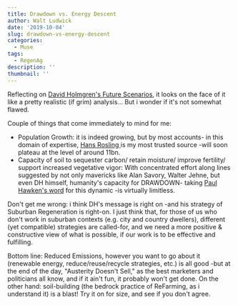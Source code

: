 ```yaml
---
title: Drawdown vs. Energy Descent
author: Walt Ludwick
date: '2019-10-04'
slug: drawdown-vs-energy-descent
categories:
  - Muse
tags:
  - RegenAg
description: ''
thumbnail: ''
---
```

Reflecting on [David Holmgren's Future Scenarios](https://learn.canvas.net/courses/846/pages/week-1-david-holmgrens-future-scenarios), it looks on the face of it like a pretty realistic (if grim) analysis... But i wonder if it's not somewhat flawed.  

Couple of things that come immediately to mind for me:

- Population Growth:  it is indeed growing, but by most accounts- in this domain of expertise, [Hans Rosling ](https://www.youtube.com/watch?v=fTznEIZRkLg) is my most trusted source -will soon plateau at the level of around 11bn.
- Capacity of soil to sequester carbon/ retain moisture/ improve fertility/ support increased vegetative vigor: With concentrated effort along lines suggested by not only mavericks like Alan Savory, Walter Jehne, but even DH himself, humanity's capacity for DRAWDOWN- taking [Paul Hawken's word](https://www.drawdown.org/) for this dynamic -is virtually limitless.

Don't get me wrong: i think DH's message is right on -and his strategy of Suburban Regeneration is right-on.  I just think that, for those of us who don't work in suburban contexts (e.g. city and country dwellers), different (yet compatible) strategies are called-for, and we need a more positive & constructive view of what is possible, if our work is to be effective and fulfilling.

Bottom line: Reduced Emissions, however you want to go about it (renewable energy, reduce/reuse/recycle strategies, etc.) is all good -but at the end of the day, "Austerity Doesn't Sell," as the best marketers and politicians all know, and if it ain't fun, it probably won't get done.  On the other hand: soil-building (the bedrock practice of ReFarming, as i understand it) is a blast! Try it on for size, and see if you don't agree.